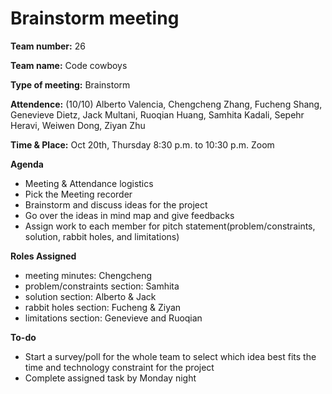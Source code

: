 # Brainstorm meeting

**Team number:**
26

**Team name:**
Code cowboys

**Type of meeting:**
Brainstorm

**Attendence:**
(10/10) Alberto Valencia, Chengcheng Zhang, Fucheng Shang, Genevieve Dietz, Jack Multani, Ruoqian Huang, Samhita Kadali, Sepehr Heravi, Weiwen Dong, Ziyan Zhu

**Time & Place:**
Oct 20th, Thursday 8:30 p.m. to 10:30 p.m. Zoom

**Agenda**
- Meeting & Attendance logistics 
- Pick the Meeting recorder
- Brainstorm and discuss ideas for the project
- Go over the ideas in mind map and give feedbacks
- Assign work to each member for pitch statement(problem/constraints, solution, rabbit holes, and limitations)

**Roles Assigned**
- meeting minutes: Chengcheng
- problem/constraints section: Samhita
- solution section: Alberto & Jack
- rabbit holes section: Fucheng & Ziyan
- limitations section: Genevieve and Ruoqian

**To-do**
- Start a survey/poll for the whole team to select which idea best fits the time and technology constraint for the project
- Complete assigned task by Monday night
